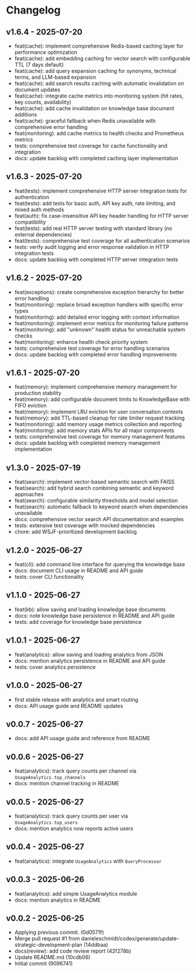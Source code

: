 # Changelog

## v1.6.4 - 2025-07-20

- feat(cache): implement comprehensive Redis-based caching layer for performance optimization
- feat(cache): add embedding caching for vector search with configurable TTL (7 days default)
- feat(cache): add query expansion caching for synonyms, technical terms, and LLM-based expansion
- feat(cache): add search results caching with automatic invalidation on document updates
- feat(cache): integrate cache metrics into monitoring system (hit rates, key counts, availability)
- feat(cache): add cache invalidation on knowledge base document additions
- feat(cache): graceful fallback when Redis unavailable with comprehensive error handling
- feat(monitoring): add cache metrics to health checks and Prometheus metrics
- tests: comprehensive test coverage for cache functionality and integration
- docs: update backlog with completed caching layer implementation

## v1.6.3 - 2025-07-20

- feat(tests): implement comprehensive HTTP server integration tests for authentication
- feat(tests): add tests for basic auth, API key auth, rate limiting, and mixed auth methods
- feat(auth): fix case-insensitive API key header handling for HTTP server compatibility
- feat(tests): add real HTTP server testing with standard library (no external dependencies)
- feat(tests): comprehensive test coverage for all authentication scenarios
- tests: verify audit logging and error response validation in HTTP integration tests
- docs: update backlog with completed HTTP server integration tests

## v1.6.2 - 2025-07-20

- feat(exceptions): create comprehensive exception hierarchy for better error handling
- feat(monitoring): replace broad exception handlers with specific error types
- feat(monitoring): add detailed error logging with context information
- feat(monitoring): implement error metrics for monitoring failure patterns
- feat(monitoring): add "unknown" health status for unreachable system checks
- feat(monitoring): enhance health check priority system
- tests: comprehensive test coverage for error handling scenarios
- docs: update backlog with completed error handling improvements

## v1.6.1 - 2025-07-20

- feat(memory): implement comprehensive memory management for production stability
- feat(memory): add configurable document limits to KnowledgeBase with FIFO eviction
- feat(memory): implement LRU eviction for user conversation contexts
- feat(memory): add TTL-based cleanup for rate limiter request tracking
- feat(monitoring): add memory usage metrics collection and reporting
- feat(monitoring): add memory stats APIs for all major components
- tests: comprehensive test coverage for memory management features
- docs: update backlog with completed memory management implementation

## v1.3.0 - 2025-07-19

- feat(search): implement vector-based semantic search with FAISS
- feat(search): add hybrid search combining semantic and keyword approaches
- feat(search): configurable similarity thresholds and model selection
- feat(search): automatic fallback to keyword search when dependencies unavailable
- docs: comprehensive vector search API documentation and examples
- tests: extensive test coverage with mocked dependencies
- chore: add WSJF-prioritized development backlog

## v1.2.0 - 2025-06-27

- feat(cli): add command line interface for querying the knowledge base
- docs: document CLI usage in README and API guide
- tests: cover CLI functionality

## v1.1.0 - 2025-06-27

- feat(kb): allow saving and loading knowledge base documents
- docs: note knowledge base persistence in README and API guide
- tests: add coverage for knowledge base persistence

## v1.0.1 - 2025-06-27

- feat(analytics): allow saving and loading analytics from JSON
- docs: mention analytics persistence in README and API guide
- tests: cover analytics persistence

## v1.0.0 - 2025-06-27

- first stable release with analytics and smart routing
- docs: API usage guide and README updates


## v0.0.7 - 2025-06-27

- docs: add API usage guide and reference from README

## v0.0.6 - 2025-06-27

- feat(analytics): track query counts per channel via ``UsageAnalytics.top_channels``
- docs: mention channel tracking in README

## v0.0.5 - 2025-06-27

- feat(analytics): track query counts per user via ``UsageAnalytics.top_users``
- docs: mention analytics now reports active users

## v0.0.4 - 2025-06-27

- feat(analytics): integrate ``UsageAnalytics`` with ``QueryProcessor``

## v0.0.3 - 2025-06-26

- feat(analytics): add simple UsageAnalytics module
- docs: mention analytics in README

## v0.0.2 - 2025-06-25

- Applying previous commit. (0d0571f)
- Merge pull request #1 from danieleschmidt/codex/generate/update-strategic-development-plan (14ddbaa)
- docs(review): add code review report (42f278b)
- Update README.md (10cdb06)
- Initial commit (9096741)

